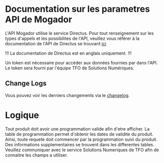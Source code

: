 # Documentation sur les parametres API de Mogador

L'API Mogador utilise le service Directus. Pour tout renseignement sur les types d'appels et les possibilites de l'API, veuillez vous référer à la documentation de l'API de Directus se trouvant [ici](https://docs.directus.io)

!!!
La documentation de Directus est en anglais uniquement.
!!!

Un token est nécessaire pour accéder aux données fournies par dans l'API. Le token sera fourni par l'équipe TFO de Solutions Numériques.

## Change Logs
Vous pouvez voir les derniers changements via le [changelog](changelog.md).

# Logique
Tout produit doit avoir une programmation valide afin d'etre afficher. La table de programmation permet d'obtenir les dates de validite du produit.
Ainsi, toute requete doit commencer par la programmation suivi du produit.
Des informations supplementaires se trouvent dans les differentes tables. Veuillez communiquer avec le service Solutions Numeriques de TFO afin de connaitre les champs a utiliser.
